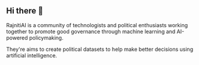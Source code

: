 ## Hi there 👋

RajnitiAI is a community of technologists and political enthusiasts working together to promote good governance through machine learning and AI-powered policymaking.

They're aims to create political datasets to help make better decisions using artificial intelligence.
